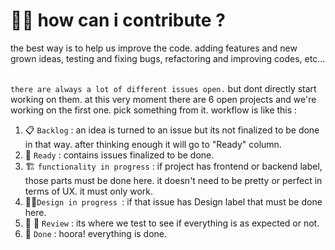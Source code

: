 <h1>🙋‍♀️ how can i contribute ?</h1>
the best way is to help us improve the code. adding features and new grown ideas, testing and fixing bugs, refactoring and improving codes, etc...
<br />
<br />

`there are always a lot of different issues open.` but dont directly start working on them. at this very moment there are 6 open projects and we're working on the first one. pick something from it. workflow is like this : 
1. 📋 `Backlog` : an idea is turned to an issue but its not finalized to be done in that way. after thinking enough it will go to "Ready" column.
2. 🙂 `Ready` : contains issues finalized to be done.
3. 🏗️ `functionality in progress` : if project has frontend or backend label, those parts must be done here. it doesn't need to be pretty or perfect in terms of UX. it must only work.
4. 👩‍🎨`Design in progress `: if that issue has Design label that must be done here.
5. 👀 🧪 `Review` : its where we test to see if everything is as expected or not.
6. 👏 `Done` : hoora! everything is done.